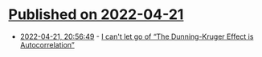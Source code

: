 # [Published on 2022-04-21](index.md)

* [2022-04-21, 20:56:49](https://news.ycombinator.com/item?id=31115078) - [I can't let go of “The Dunning-Kruger Effect is Autocorrelation”](http://andersource.dev/2022/04/19/dk-autocorrelation.html)
